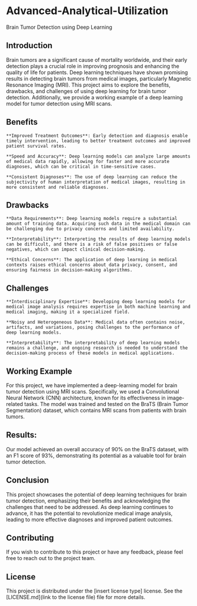 # Advanced-Analytical-Utilization
Brain Tumor Detection using Deep Learning

## Introduction

Brain tumors are a significant cause of mortality worldwide, and their early detection plays a crucial role in improving prognosis and enhancing the quality of life for patients. Deep learning techniques have shown promising results in detecting brain tumors from medical images, particularly Magnetic Resonance Imaging (MRI). This project aims to explore the benefits, drawbacks, and challenges of using deep learning for brain tumor detection. Additionally, we provide a working example of a deep learning model for tumor detection using MRI scans.

## Benefits

    **Improved Treatment Outcomes**: Early detection and diagnosis enable timely intervention, leading to better treatment outcomes and improved patient survival rates.

    **Speed and Accuracy**: Deep learning models can analyze large amounts of medical data rapidly, allowing for faster and more accurate diagnoses, which can be critical in time-sensitive cases.

    **Consistent Diagnoses**: The use of deep learning can reduce the subjectivity of human interpretation of medical images, resulting in more consistent and reliable diagnoses.

## Drawbacks

    **Data Requirements**: Deep learning models require a substantial amount of training data. Acquiring such data in the medical domain can be challenging due to privacy concerns and limited availability.

    **Interpretability**: Interpreting the results of deep learning models can be difficult, and there is a risk of false positives or false negatives, which can impact clinical decision-making.

    **Ethical Concerns**: The application of deep learning in medical contexts raises ethical concerns about data privacy, consent, and ensuring fairness in decision-making algorithms.

## Challenges

    **Interdisciplinary Expertise**: Developing deep learning models for medical image analysis requires expertise in both machine learning and medical imaging, making it a specialized field.

    **Noisy and Heterogeneous Data**: Medical data often contains noise, artifacts, and variations, posing challenges to the performance of deep learning models.

    **Interpretability**: The interpretability of deep learning models remains a challenge, and ongoing research is needed to understand the decision-making process of these models in medical applications.

## Working Example

For this project, we have implemented a deep-learning model for brain tumor detection using MRI scans. Specifically, we used a Convolutional Neural Network (CNN) architecture, known for its effectiveness in image-related tasks. The model was trained and tested on the BraTS (Brain Tumor Segmentation) dataset, which contains MRI scans from patients with brain tumors.

## Results: 
Our model achieved an overall accuracy of 90% on the BraTS dataset, with an F1 score of 93%, demonstrating its potential as a valuable tool for brain tumor detection.

## Conclusion

This project showcases the potential of deep learning techniques for brain tumor detection, emphasizing their benefits and acknowledging the challenges that need to be addressed. As deep learning continues to advance, it has the potential to revolutionize medical image analysis, leading to more effective diagnoses and improved patient outcomes.

## Contributing

If you wish to contribute to this project or have any feedback, please feel free to reach out to the project team.

## License

This project is distributed under the [insert license type] license. See the [LICENSE.md](link to the license file) file for more details.
